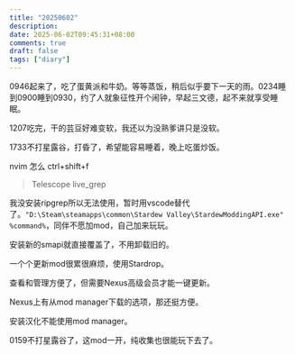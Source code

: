 ```yaml
---
title: "20250602"
description: 
date: 2025-06-02T09:45:31+08:00
comments: true
draft: false
tags: ["diary"]
---
```

0946起来了，吃了蛋黄派和牛奶。等等蒸饭，稍后似乎要下一天的雨。0234睡到0900睡到0930，约了人就象征性开个闹钟，早起三文德，起不来就享受睡眠。

1207吃完，干的芸豆好难变软，我还以为没熟爹讲只是没软。

1733不打星露谷，打昏了，希望能容易睡着，晚上吃蛋炒饭。

nvim 怎么 ctrl+shift+f

> Telescope live_grep

我没安装ripgrep所以无法使用，暂时用vscode替代了。`"D:\Steam\steamapps\common\Stardew Valley\StardewModdingAPI.exe" %command%`，同伴不愿加mod，自己加来玩玩。

安装新的smapi就直接覆盖了，不用卸载旧的。

一个个更新mod很累很麻烦，使用Stardrop。

查看和管理方便了，但需要Nexus高级会员才能一键更新。

Nexus上有从mod manager下载的选项，那还挺方便。

安装汉化不能使用mod manager。

0159不打星露谷了，这mod一开，纯收集也很能玩下去了。
